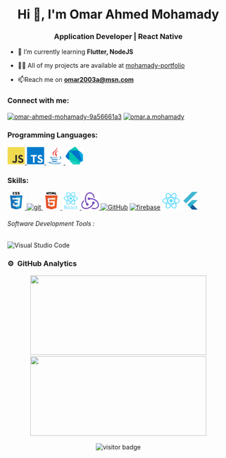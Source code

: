 <h1 align="center">Hi 👋, I'm Omar Ahmed Mohamady</h1>
<h3 align="center">Application Developer | React Native</h3>

- 🌱 I’m currently learning **Flutter, NodeJS**

- 👨‍💻 All of my projects are available at [mohamady-portfolio](https://mohamady-portfolio.netlify.app/)

- 📫Reach me on **omar2003a@msn.com**

<h3 align="left">Connect with me:</h3>
<p align="left">
<a href="https://www.linkedin.com/in/omar-ahmed-mohamady-9a56661a3/" target="blank"><img align="center" src="https://raw.githubusercontent.com/rahuldkjain/github-profile-readme-generator/master/src/images/icons/Social/linked-in-alt.svg" alt="omar-ahmed-mohamady-9a56661a3" height="30" width="40" /></a>
<a href="https://instagram.com/omar.a.mohamady" target="blank"><img align="center" src="https://raw.githubusercontent.com/rahuldkjain/github-profile-readme-generator/master/src/images/icons/Social/instagram.svg" alt="omar.a.mohamady" height="30" width="40" /></a>
</p>

<h3 align="left">Programming Languages:</h3>
<p align="left">
<a href="https://developer.mozilla.org/en-US/docs/Web/JavaScript" target="_blank" rel="noreferrer"> <img src="https://raw.githubusercontent.com/devicons/devicon/master/icons/javascript/javascript-original.svg" alt="javascript" width="40" height="40"/>
<a href="https://www.typescriptlang.org/" target="_blank" rel="noreferrer"> <img src="https://raw.githubusercontent.com/devicons/devicon/master/icons/typescript/typescript-original.svg" alt="typescript" width="40" height="40"/> </a>
<a href="https://www.java.com" target="_blank" rel="noreferrer"> <img src="https://raw.githubusercontent.com/devicons/devicon/master/icons/java/java-original.svg" alt="java" width="40" height="40"/> </a>
<a href="https://dart.dev/" target="_blank" rel="noreferrer"> <img src="https://raw.githubusercontent.com/devicons/devicon/master/icons/dart/dart-original.svg" alt="dart" width="40" height="40"/> </a>
</p>

<h3 align="left">Skills:</h3>
<p align="left"> 
<a href="https://www.w3schools.com/css/" target="_blank" rel="noreferrer"> <img src="https://raw.githubusercontent.com/devicons/devicon/master/icons/css3/css3-original-wordmark.svg" alt="css3" width="40" height="40"/> </a> 
<a href="https://git-scm.com/" target="_blank" rel="noreferrer"> <img src="https://www.vectorlogo.zone/logos/git-scm/git-scm-icon.svg" alt="git" width="40" height="40"/> </a> 
<a href="https://www.w3.org/html/" target="_blank" rel="noreferrer"> <img src="https://raw.githubusercontent.com/devicons/devicon/master/icons/html5/html5-original-wordmark.svg" alt="html5" width="40" height="40"/> </a>
<a href="https://reactjs.org/" target="_blank" rel="noreferrer"> <img src="https://raw.githubusercontent.com/devicons/devicon/master/icons/react/react-original-wordmark.svg" alt="react" width="40" height="40"/> </a> 
<a href="https://redux.js.org" target="_blank" rel="noreferrer"> <img src="https://raw.githubusercontent.com/devicons/devicon/master/icons/redux/redux-original.svg" alt="redux" width="40" height="40"/> </a> 
<a href="https://www.github.com/" target="_blank" rel="noreferre"> <img src="https://img.shields.io/badge/-GitHub-05122A?style=flat&logo=github" alt="GitHub" width="40" height="40"></a>
<a href="https://firebase.google.com/" target="_blank" rel="noreferre"> <img src="https://www.vectorlogo.zone/logos/firebase/firebase-icon.svg" alt="firebase" width="40" height="40"></a>
<a href="https://reactnative.dev/" target="_blank" rel="noreferre"> <img src="https://raw.githubusercontent.com/devicons/devicon/master/icons/react/react-original.svg" alt="reactnative" width="40" height="40"></a>
<a href="https://flutter.dev/?gclid=CjwKCAiAjs2bBhACEiwALTBWZUOS7eZWYyExJcm3RsK9rgKIenM78UKN00Io0_1dE3gb8EPF7MpJExoCMO8QAvD_BwE&gclsrc=aw.ds" target="_blank" rel="noreferre"> <img src="https://raw.githubusercontent.com/devicons/devicon/master/icons/flutter/flutter-original.svg" alt="flutter" width="40" height="40"></a>
</p>

###### Software Development Tools :

![Visual Studio Code](https://img.shields.io/badge/-Visual%20Studio%20Code-05122A?style=flat&logo=visual-studio-code&logoColor=007ACC)&nbsp;

### ⚙️ &nbsp;GitHub Analytics

<p align="center">
<a href="https://github.com/AVS1508">
  <img height="180em" width="400px" src="https://github-readme-stats-eight-theta.vercel.app/api?username=Mohamady1&show_icons=true&theme=algolia&include_all_commits=true&count_private=true"/>
  <img height="180em" width="400px" src="https://github-readme-stats-eight-theta.vercel.app/api/top-langs/?username=Mohamady1&layout=compact&langs_count=8&theme=algolia"/>
</a>
</p>
<p align="center">
<img src="https://visitor-badge.laobi.icu/badge?page_id=Mohamady1" alt="visitor badge"/>
</p>
